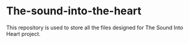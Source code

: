 # The-sound-into-the-heart
This repository is used to store all the files designed for The Sound Into Heart project.
